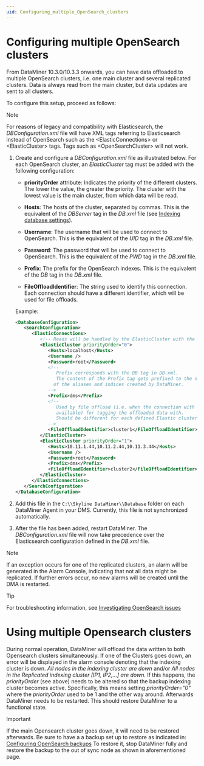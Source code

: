 ```yaml
---
uid: Configuring_multiple_OpenSearch_clusters
---
```


# Configuring multiple OpenSearch clusters

From DataMiner 10.3.0/10.3.3 onwards, you can have data offloaded to multiple OpenSearch clusters, i.e. one main cluster and several replicated clusters. Data is always read from the main cluster, but data updates are sent to all clusters.

To configure this setup, proceed as follows:

> [!NOTE]
> For reasons of legacy and compatibility with Elasticsearch, the *DBConfiguration.xml* file will have XML tags referring to Elasticsearch instead of OpenSearch such as the \<ElasticConnections\> or \<ElasticCluster\> tags. Tags such as \<OpenSearchCluster\> will not work.

1. Create and configure a *DBConfiguration.xml* file as illustrated below. For each OpenSearch cluster, an *ElasticCluster* tag must be added with the following configuration:

   - **priorityOrder** attribute: Indicates the priority of the different clusters. The lower the value, the greater the priority. The cluster with the lowest value is the main cluster, from which data will be read.

   - **Hosts**: The hosts of the cluster, separated by commas. This is the equivalent of the *DBServer* tag in the *DB.xml* file (see [Indexing database settings](xref:DB_xml#indexing-database-settings)).

   - **Username**: The username that will be used to connect to OpenSearch. This is the equivalent of the *UID* tag in the *DB.xml* file.

   - **Password**: The password that will be used to connect to OpenSearch. This is the equivalent of the *PWD* tag in the *DB.xml* file.

   - **Prefix**: The prefix for the OpenSearch indexes. This is the equivalent of the *DB* tag in the *DB.xml* file.

   - **FileOffloadIdentifier**: The string used to identify this connection. Each connection should have a different identifier, which will be used for file offloads.

   Example:

   ```xml
   <DatabaseConfiguration>
      <SearchConfiguration>
         <ElasticConnections>
            <!-- Reads will be handled by the ElasticCluster with the lowest priorityOrder -->
            <ElasticCluster priorityOrder="0">
               <Hosts>localhost</Hosts>
               <Username />
               <Password>root</Password>
               <!--
                  Prefix corresponds with the DB tag in DB.xml.
                  The content of the Prefix tag gets prefixed to the names
                 of the aliases and indices created by DataMiner.
               -->
               <Prefix>dms</Prefix>
               <!--
                  Used by file offload (i.e. when the connection with the Elastic cluster is not
                  available) for tagging the offloaded data with.
                  Should be different for each defined Elastic cluster connection.
               -->
               <FileOffloadIdentifier>cluster1</FileOffloadIdentifier>
            </ElasticCluster>
            <ElasticCluster priorityOrder="1">
               <Hosts>10.11.1.44,10.11.2.44,10.11.3.44</Hosts>
               <Username />
               <Password>root</Password>
               <Prefix>dms</Prefix>
               <FileOffloadIdentifier>cluster2</FileOffloadIdentifier>
            </ElasticCluster>
         </ElasticConnections>
      </SearchConfiguration>
   </DatabaseConfiguration>
   ```

1. Add this file in the `C:\\Skyline DataMiner\\Database` folder on each DataMiner Agent in your DMS. Currently, this file is not synchronized automatically.

1. After the file has been added, restart DataMiner. The *DBConfiguration.xml* file will now take precedence over the Elasticsearch configuration defined in the *DB.xml* file.

> [!NOTE]
> If an exception occurs for one of the replicated clusters, an alarm will be generated in the Alarm Console, indicating that not all data might be replicated. If further errors occur, no new alarms will be created until the DMA is restarted.

> [!TIP]
> For troubleshooting information, see [Investigating OpenSearch issues](xref:Investigating_OpenSearch_Issues)

# Using multiple Opensearch clusters

During normal operation, DataMiner will offload the data written to both Opensearch clusters simultaneously. 
If one of the Clusters goes down, an error will be displayed in the alarm console denoting that the indexing cluster is down.
*All nodes in the indexing cluster are down* and/or *All nodes in the Replicated indexing cluster [IP1, IP2,...] are down.*
If this happens, the *priorityOrder* (see above) needs to be altered so that the backup indexing cluster becomes active. 
Specifically, this means setting *priorityOrder="0"* where the *priorityOrder* used to be 1 and the other way around.
Afterwards DataMiner needs to be restarted.
This should restore DataMiner to a functional state. 

> [!IMPORTANT]
> If the main Opensearch cluster goes down, it will need to be restored afterwards. Be sure to have a a backup set up to restore as indicated in: [Configuring OpenSearch backups](xref:Configuring_OpenSearch_Backups#Configuring-OpenSearch-backups) To restore it, stop DataMiner fully and restore the backup to the out of sync node as shown in aforementioned page.


